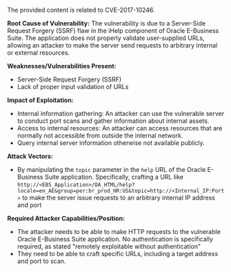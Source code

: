 The provided content is related to CVE-2017-10246.

**Root Cause of Vulnerability:**
The vulnerability is due to a Server-Side Request Forgery (SSRF) flaw in the iHelp component of Oracle E-Business Suite. The application does not properly validate user-supplied URLs, allowing an attacker to make the server send requests to arbitrary internal or external resources.

**Weaknesses/Vulnerabilities Present:**
- Server-Side Request Forgery (SSRF)
- Lack of proper input validation of URLs

**Impact of Exploitation:**
- Internal information gathering: An attacker can use the vulnerable server to conduct port scans and gather information about internal assets.
- Access to internal resources: An attacker can access resources that are normally not accessible from outside the internal network.
- Query internal server information otherwise not available publicly.

**Attack Vectors:**
- By manipulating the `topic` parameter in the `help` URL of the Oracle E-Business Suite application. Specifically, crafting a URL like `http://<EBS_Application>/OA_HTML/help?locale=en_AE&group=per:br_prod_HR:US&topic=http://<Internal_IP:Port>` to make the server issue requests to an arbitrary internal IP address and port

**Required Attacker Capabilities/Position:**
- The attacker needs to be able to make HTTP requests to the vulnerable Oracle E-Business Suite application. No authentication is specifically required, as stated "remotely exploitable without authentication"
- They need to be able to craft specific URLs, including a target address and port to scan.